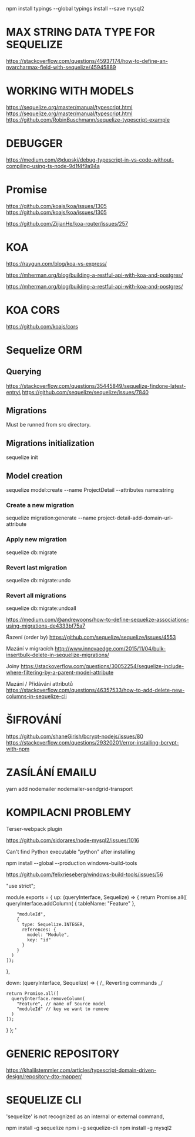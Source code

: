 npm install typings --global
typings install --save mysql2

# MAX STRING DATA TYPE FOR SEQUELIZE

https://stackoverflow.com/questions/45937174/how-to-define-an-nvarcharmax-field-with-sequelize/45945889

# WORKING WITH MODELS

https://sequelize.org/master/manual/typescript.html
https://sequelize.org/master/manual/typescript.html
https://github.com/RobinBuschmann/sequelize-typescript-example

# DEBUGGER

https://medium.com/@dupski/debug-typescript-in-vs-code-without-compiling-using-ts-node-9d1f4f9a94a

# Promise

https://github.com/koajs/koa/issues/1305
https://github.com/koajs/koa/issues/1305

https://github.com/ZijianHe/koa-router/issues/257

# KOA

https://raygun.com/blog/koa-vs-express/

https://mherman.org/blog/building-a-restful-api-with-koa-and-postgres/

https://mherman.org/blog/building-a-restful-api-with-koa-and-postgres/

# KOA CORS

https://github.com/koajs/cors

# Sequelize ORM

## Querying

https://stackoverflow.com/questions/35445849/sequelize-findone-latest-entry\
https://github.com/sequelize/sequelize/issues/7840

## Migrations

Must be runned from src directory.

## Migrations initialization

sequelize init

## Model creation

sequelize model:create --name ProjectDetail --attributes name:string

### Create a new migration

sequelize migration:generate --name project-detail-add-domain-url-attribute

### Apply new migration

sequelize db:migrate

### Revert last migration

sequelize db:migrate:undo

### Revert all migrations

sequelize db:migrate:undoall

https://medium.com/@andrewoons/how-to-define-sequelize-associations-using-migrations-de4333bf75a7

Řazení (order by)
https://github.com/sequelize/sequelize/issues/4553

Mazání v migracích
http://www.innovaedge.com/2015/11/04/bulk-insertbulk-delete-in-sequelize-migrations/

Joiny
https://stackoverflow.com/questions/30052254/sequelize-include-where-filtering-by-a-parent-model-attribute

Mazání / Přidávání attributů
https://stackoverflow.com/questions/46357533/how-to-add-delete-new-columns-in-sequelize-cli

# ŠIFROVÁNÍ

https://github.com/shaneGirish/bcrypt-nodejs/issues/80
https://stackoverflow.com/questions/29320201/error-installing-bcrypt-with-npm

# ZASÍLÁNÍ EMAILU

yarn add nodemailer nodemailer-sendgrid-transport

# KOMPILACNI PROBLEMY

Terser-webpack plugin

https://github.com/sidorares/node-mysql2/issues/1016

Can't find Python executable "python" after installing

npm install --global --production windows-build-tools

https://github.com/felixrieseberg/windows-build-tools/issues/56

"use strict";

module.exports = {
up: (queryInterface, Sequelize) => {
return Promise.all([
queryInterface.addColumn(
{ tableName: "Feature" },

        "moduleId",
        {
          type: Sequelize.INTEGER,
          references: {
            model: "Module",
            key: "id"
          }
        }
      )
    ]);

},

down: (queryInterface, Sequelize) => {
/_ Reverting commands _/

    return Promise.all([
      queryInterface.removeColumn(
        "Feature", // name of Source model
        "moduleId" // key we want to remove
      )
    ]);

}
};
'

# GENERIC REPOSITORY

https://khalilstemmler.com/articles/typescript-domain-driven-design/repository-dto-mapper/

# SEQUELIZE CLI

'sequelize' is not recognized as an internal or external command,

npm install -g sequelize
npm i -g sequelize-cli
npm install -g mysql2
